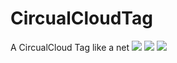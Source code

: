 # CircualCloudTag
A CircualCloud Tag like a net
![](https://github.com/tuozhaobing/CircualCloudTag/blob/master/Screenshot_2016-03-31-09-39-23_com.dyl.cloudtags.png)
![](https://github.com/tuozhaobing/CircualCloudTag/blob/master/Screenshot_2016-04-01-15-50-26_com.dyl.cloudtags.png)
![](https://github.com/tuozhaobing/CircualCloudTag/blob/master/Screenshot_2016-04-01-15-50-45_com.dyl.cloudtags.png)
